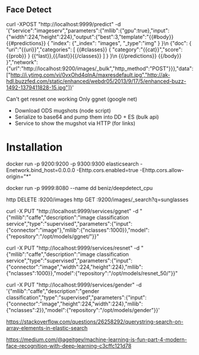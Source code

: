 ## Face Detect

curl -XPOST "http://localhost:9999/predict" -d '{"service":"imageserv","parameters":{"mllib":{"gpu":true},"input":{"width":224,"height":224},"output":{"best":3,"template":"{{#body}} {{#predictions}} { \"index\": {\"_index\": \"images\", \"_type\":\"img\" } }\n {\"doc\": { \"uri\":\"{{uri}}\",\"categories\": [ {{#classes}} { \"category\":\"{{cat}}\",\"score\":{{prob}} } {{^last}},{{/last}}{{/classes}} ] } }\n {{/predictions}} {{/body}} }","network":{"url":"http://localhost:9200/images/_bulk","http_method":"POST"}}},"data":["http://i.ytimg.com/vi/0vxOhd4qlnA/maxresdefault.jpg","http://ak-hdl.buzzfed.com/static/enhanced/webdr05/2013/9/17/5/enhanced-buzz-1492-1379411828-15.jpg"]}'


Can't get resnet one working
Only ggnet (google net)

* Download ODS mugshots (node script)
* Serialize to base64 and pump them into DD + ES (bulk api)
* Service to show the mugshot via HTTP (for links)


# Installation


docker run -p 9200:9200 -p 9300:9300 elasticsearch -Enetwork.bind_host=0.0.0.0 -Ehttp.cors.enabled=true -Ehttp.cors.allow-origin="*" 

docker run -p 9999:8080 --name dd beniz/deepdetect_cpu


http DELETE :9200/images
http GET :9200/images/_search\?q=sunglasses


curl -X PUT "http://localhost:9999/services/ggnet" -d "{\"mllib\":\"caffe\",\"description\":\"image classification service\",\"type\":\"supervised\",\"parameters\":{\"input\":{\"connector\":\"image\"},\"mllib\":{\"nclasses\":1000}},\"model\":{\"repository\":\"/opt/models/ggnet/\"}}"


curl -X PUT "http://localhost:9999/services/resnet" -d "{\"mllib\":\"caffe\",\"description\":\"image classification service\",\"type\":\"supervised\",\"parameters\":{\"input\":{\"connector\":\"image\",\"width\":224,\"height\":224},\"mllib\":{\"nclasses\":1000}},\"model\":{\"repository\":\"/opt/models/resnet_50/\"}}"


curl -X PUT "http://localhost:9999/services/gender" -d '{"mllib":"caffe","description":"gender classification","type":"supervised","parameters":{"input":{"connector":"image","height":224,"width":224},"mllib":{"nclasses":2}},"model":{"repository":"/opt/models/gender"}}'

https://stackoverflow.com/questions/26258292/querystring-search-on-array-elements-in-elastic-search

https://medium.com/@ageitgey/machine-learning-is-fun-part-4-modern-face-recognition-with-deep-learning-c3cffc121d78